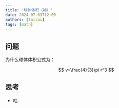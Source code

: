 ```yaml
---
title: '球体体积（咕）'
date: 2024-07-03T12:00
authors: [lailai]
tags: [math]
---
```


<!-- truncate -->

## 问题

为什么球体体积公式为：

$$
v=\frac{4}{3}\pi r^3
$$

## 思考

- 咕.

